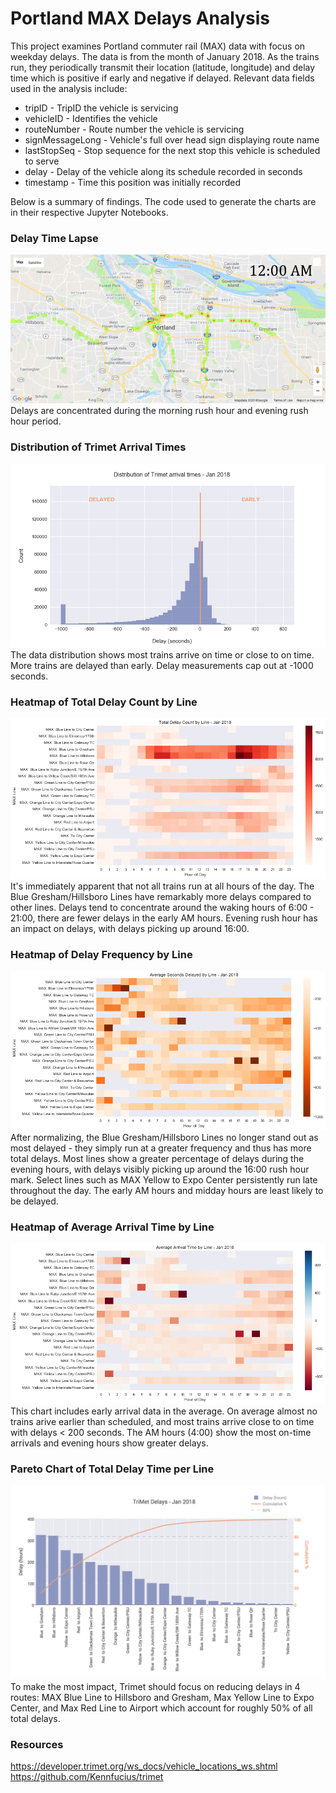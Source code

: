 # Portland MAX Delays Analysis
This project examines Portland commuter rail (MAX) data with focus on weekday delays. The data is from the month of January 2018. As the trains run, they periodically transmit their location (latitude, longitude) and delay time which is positive if early and negative if delayed. Relevant data fields used in the analysis include:
* tripID - TripID the vehicle is servicing
* vehicleID - Identifies the vehicle
* routeNumber - Route number the vehicle is servicing
* signMessageLong - Vehicle's full over head sign displaying route name
* lastStopSeq - Stop sequence for the next stop this vehicle is scheduled to serve
* delay - Delay of the vehicle along its schedule recorded in seconds
* timestamp - Time this position was initially recorded

Below is a summary of findings. The code used to generate the charts are in their respective Jupyter Notebooks.

### Delay Time Lapse
![Delay Time-Lapse](/images/hour.gif)
Delays are concentrated during the morning rush hour and evening rush hour period.

### Distribution of Trimet Arrival Times
![Dist Plot](/images/dist_plot.png)
The data distribution shows most trains arrive on time or close to on time. More trains are delayed than early. Delay measurements cap out at -1000 seconds.

### Heatmap of Total Delay Count by Line
![Heatmap1](/images/count_hm.png)
It's immediately apparent that not all trains run at all hours of the day. The Blue Gresham/Hillsboro Lines have remarkably more delays compared to other lines. Delays tend to concentrate around the waking hours of 6:00 - 21:00, there are fewer delays in the early AM hours. Evening rush hour has an impact on delays, with delays picking up around 16:00.

### Heatmap of Delay Frequency by Line
![Heatmap2](/images/avgdelay_hm.png)
After normalizing, the Blue Gresham/Hillsboro Lines no longer stand out as most delayed - they simply run at a greater frequency and thus has more total delays. Most lines show a greater percentage of delays during the evening hours, with delays visibly picking up around the 16:00 rush hour mark. Select lines such as MAX Yellow to Expo Center persistently run late throughout the day. The early AM hours and midday hours are least likely to be delayed.

### Heatmap of Average Arrival Time by Line
![Heatmap3](/images/avgarrival_hm.png)
This chart includes early arrival data in the average. On average almost no trains arive earlier than scheduled, and most trains arrive close to on time with delays < 200 seconds. The AM hours (4:00) show the most on-time arrivals and evening hours show greater delays.

### Pareto Chart of Total Delay Time per Line
![Pareto](/images/delays-pareto.png)
To make the most impact, Trimet should focus on reducing delays in 4 routes: MAX Blue Line to Hillsboro and Gresham, Max Yellow Line to Expo Center, and Max Red Line to Airport which account for roughly 50% of all total delays.

### Resources
https://developer.trimet.org/ws_docs/vehicle_locations_ws.shtml
https://github.com/Kennfucius/trimet
